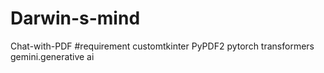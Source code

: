 # Darwin-s-mind
Chat-with-PDF
#requirement 
customtkinter
PyPDF2
pytorch
transformers
gemini.generative ai
